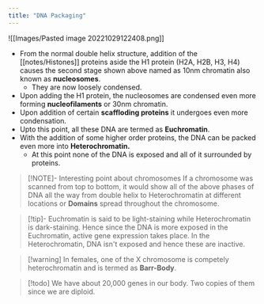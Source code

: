 ```yaml
---
title: "DNA Packaging" 
---
```

![[Images/Pasted image 20221029122408.png]]
- From the normal double helix structure, addition of the [[notes/Histones]] proteins aside the H1 protein (H2A, H2B, H3, H4) causes the second stage shown above named as 10nm chromatin also known as **nucleosomes**. 
	- They are now loosely condensed.
- Upon adding the H1 protein, the nucleosomes are condensed even more forming **nucleofilaments** or 30nm chromatin.
- Upon addition of certain **scaffloding proteins** it undergoes even more condensation.
- Upto this point, all these DNA are termed as **Euchromatin**.
- With the addition of some higher order proteins, the DNA can be packed even more into **Heterochromatin.** 
	- At this point none of the DNA is exposed and all of it surrounded by proteins.

>[!NOTE]-  Interesting point about  chromosomes
>If a chromosome was scanned from top to bottom, it would show all of the above phases of DNA all the way from double helix to Heterochromatin at different locations or **Domains** spread throughout the chromosome.

>[!tip]- Euchromatin is said to be light-staining while Heterochromatin is dark-staining.
>Hence since the DNA is more exposed in the Euchromatin, active gene expression takes place.
>In the Heterochromatin, DNA isn't exposed and hence these are inactive.

 >[!warning] In females, one of the X chromosome is competely heterochromatin and is termed as **Barr-Body**. 

>[!todo] We have about 20,000 genes in our body. Two copies of them since we are diploid.


